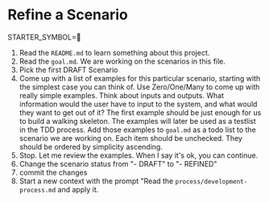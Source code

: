 # Refine a Scenario

STARTER_SYMBOL=📝

1. Read the `README.md` to learn something about this project.
1. Read the `goal.md`. We are working on the scenarios in this file.
1. Pick the first DRAFT Scenario
1. Come up with a list of examples for this particular scenario, starting with the simplest case you can think of. Use Zero/One/Many to come up with really simple examples. Think about inputs and outputs. What information would the user have to input to the system, and what would they want to get out of it? The first example should be just enough for us to build a walking skeleton. The examples will later be used as a testlist in the TDD process. Add those examples to `goal.md` as a todo list to the scenario we are working on. Each item should be unchecked. They should be ordered by simplicity ascending.
1. Stop. Let me review the examples. When I say it's ok, you can continue.
1. Change the scenario status from "- DRAFT" to "- REFINED"
1. commit the changes
1. Start a new context with the prompt "Read the `process/development-process.md` and apply it.